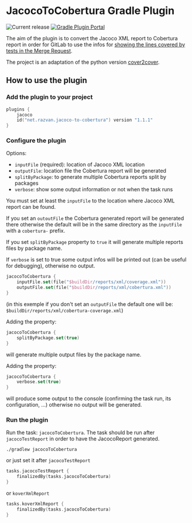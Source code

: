 # JacocoToCobertura Gradle Plugin

![Current release](https://img.shields.io/github/v/release/razvn/jacoco-to-cobertura-gradle-plugin)
[![Gradle Plugin Portal](https://img.shields.io/badge/Gradle-v1.1.1-blue.svg)](https://plugins.gradle.org/plugin/net.razvan.jacoco-to-cobertura)

The aim of the plugin is to convert the Jacoco XML report to Cobertura report in order for GitLab to use the infos 
for [showing the lines covered by tests in the Merge Request](https://docs.gitlab.com/ee/ci/testing/test_coverage_visualization.html).

The project is an adaptation of the python version [cover2cover](https://github.com/rix0rrr/cover2cover).

## How to use the plugin

### Add the plugin to your project
```kotlin
plugins {
    jacoco
    id("net.razvan.jacoco-to-cobertura") version "1.1.1"
}
```

### Configure the plugin

Options:
- `inputFile` (required): location of Jacoco XML location
- `outputFile`: location file the Cobertura report will be generated
- `splitByPackage`: to generate multiple Cobertura reports split by packages
- `verbose`: show some output information or not when the task runs

You must set at least the `inputFile` to the location where Jacoco XML report can be found.

If you set an `outoutFile` the Cobertura generated report will be generated there otherwise the default will be in the 
same directory as the `inputFile` with a `cobertura-` prefix.

If you set `splitByPackage` property to `true` it will generate multiple reports files by package name.

If `verbose` is set to true some output infos will be printed out (can be useful for debugging), otherwise no output.

```kotlin
jacocoToCobertura {
    inputFile.set(file("$buildDir/reports/xml/coverage.xml"))
    outputFile.set(file("$buildDir/reports/xml/cobertura.xml"))
}
```
(in this exemple if you don't set an `outputFile` the default one will be: `$buildDir/reports/xml/cobertura-coverage.xml`)

Adding the property:
```kotlin
jacocoToCobertura {
    splitByPackage.set(true)
}
```
will generate multiple output files by the package name.

Adding the property:
```kotlin
jacocoToCobertura {
    verbose.set(true)
}
```
will produce some output to the console (confirming the task run, its configuration, ...) otherwise no output will be generated.

### Run the plugin
Run the task: `jacocoToCobertura`. The task should be run after `jacocoTestReport` in order to have the JacocoReport generated.
```shell
./gradlew jacocoToCobertura
```

or just set it after `jacocoTestReport`
```kotlin
tasks.jacocoTestReport {
    finalizedBy(tasks.jacocoToCobertura)
}
```
or `koverXmlReport`
```kotlin
tasks.koverXmlReport {
    finalizedBy(tasks.jacocoToCobertura)
}
```

